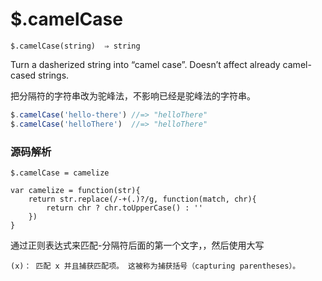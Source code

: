 # $.camelCase

```
$.camelCase(string)  ⇒ string
```

Turn a dasherized string into “camel case”. Doesn’t affect already camel-cased strings.

把分隔符的字符串改为驼峰法，不影响已经是驼峰法的字符串。

```js
$.camelCase('hello-there') //=> "helloThere"
$.camelCase('helloThere')  //=> "helloThere"
```





### 源码解析

```
$.camelCase = camelize

var camelize = function(str){ 
	return str.replace(/-+(.)?/g, function(match, chr){ 
        return chr ? chr.toUpperCase() : '' 
    }) 
}
```

通过正则表达式来匹配-分隔符后面的第一个文字，，然后使用大写



```
(x)： 匹配 x 并且捕获匹配项。 这被称为捕获括号（capturing parentheses）。
```

